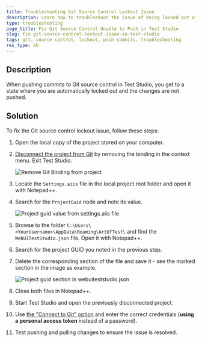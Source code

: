 ```yaml
---
title: Troubleshooting Git Source Control Lockout Issue
description: Learn how to troubleshoot the issue of being locked out of source control when pushing commits in Test Studio. Learn how to change the Git credentials used in Test Studio project. 
type: troubleshooting
page_title: Fix Git Source Control Unable to Push in Test Studio
slug: fix-git-source-control-lockout-issue-in-test-studio
tags: git, source control, lockout, push commits, troubleshooting
res_type: kb
---
```


## Description
When pushing commits to Git source control in Test Studio, you get to a state where you are automatically locked out and the changes are not pushed.

## Solution
To fix the Git source control lockout issue, follow these steps:

1. Open the local copy of the project stored on your computer.
2. <a href="/automated-tests/source-control/git/supported-git-commands#description-of-supported-commands" target="_blank">Disconnect the project from Git</a> by removing the binding in the context menu. Exit Test Studio.

    ![Remove Git Binding from project](/img/features/source-control/git/connect-to-git/fig4_removeSC.png)

3. Locate the `Settings.aiis` file in the local project root folder and open it with Notepad++.
4. Search for the `ProjectGuid` node and note its value.

    ![Project guid value from settings.aiis file](/img/troubleshooting-guide/source-control-problems-tg/change-git-credentials/project-settings-guid-value.png)

5. Browse to the folder `C:\Users\<YourUsername>\AppData\Roaming\ArtOfTest\` and find the `WebUITestStudio.json` file. Open it with Notepad++.
6. Search for the project GUID you noted in the previous step.
7. Delete the corresponding section of the file and save it - see the marked section in the image as example.

    ![Project guid section in webuiteststudio.json](/img/troubleshooting-guide/source-control-problems-tg/change-git-credentials/webui-json-git-credentials.png)

8. Close both files in Notepad++.
9. Start Test Studio and open the previously disconnected project.
10. Use <a href="/automated-tests/source-control/git/connect-to-git#connect-to-remote-repository" target="_blank">the "Connect to Git" option</a> and enter the correct credentials (__using a personal access token__ instead of a password).
11. Test pushing and pulling changes to ensure the issue is resolved.


